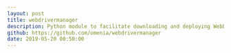 ```yaml
---
layout: post
title: webdrivermanager
description: Python module to facilitate downloading and deploying WebDriver binaries for all major browsers.
github: https://github.com/omenia/webdrivermanager
date: 2019-05-20 00:50:00
---
```

